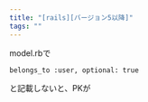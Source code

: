 ```yaml
---
title: "[rails][バージョン5以降]"
tags: ""
---
```


model.rbで

    belongs_to :user, optional: true

と記載しないと、PKが
